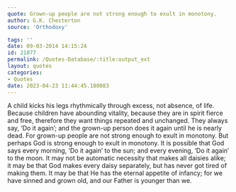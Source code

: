 ```yaml
---
quote: Grown-up people are not strong enough to exult in monotony. 
author: G.K. Chesterton
source: 'Orthodoxy'

tags: ''
date: 09-03-2014 14:15:24
id: 21077
permalink: /Quotes-Database/:title:output_ext
layout: quotes
categories:
- Quotes
date: 2023-04-23 11:44:45.180083
---
```

A child kicks his legs rhythmically through excess, not absence, of life. Because children have abounding vitality, because they are in spirit fierce and free, therefore they want things repeated and unchanged. They always say, ‘Do it again’; and the grown-up person does it again until he is nearly dead. For grown-up people are not strong enough to exult in monotony. But perhaps God is strong enough to exult in monotony. It is possible that God says every morning, ‘Do it again’ to the sun; and every evening, ‘Do it again’ to the moon. It may not be automatic necessity that makes all daisies alike; it may be that God makes every daisy separately, but has never got tired of making them. It may be that He has the eternal appetite of infancy; for we have sinned and grown old, and our Father is younger than we.